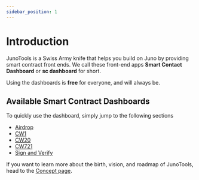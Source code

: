 ```yaml
---
sidebar_position: 1
---
```


# Introduction

JunoTools is a Swiss Army knife that helps you build on Juno by providing smart contract front ends.
We call these front-end apps **Smart Contact Dashboard** or **sc dashboard** for short.

Using the dashboards is **free** for everyone, and will always be.

## Available Smart Contract Dashboards

To quickly use the dashboard, simply jump to the following sections

- [Airdrop](/03-dashboards/02-airdrop/01-introduction.md)
- [CW1](/03-dashboards/03-cw-1/01-introduction.md)
- [CW20](/03-dashboards/04-cw-20/01-introduction.md)
- [CW721](/03-dashboards/05-cw-721/01-introduction.md)
- [Sign and Verify](/03-dashboards/05-sign-and-verify/01-introduction.md)

If you want to learn more about the birth, vision, and roadmap of JunoTools,  head to the [Concept page](02-concept.md).
